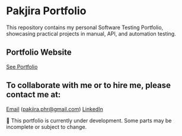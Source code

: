# Pakjira Portfolio
This repository contains my personal Software Testing Portfolio, showcasing practical projects in manual, API, and automation testing.

## Portfolio Website
[See Portfolio](https://pakjira-p.github.io/portfolio-softwaretester/)

## To collaborate with me or to hire me, please contact me at:
[Email](mailto:pakjira.phr@gmail.com) (pakjira.phr@gmail.com) 
[LinkedIn](https://www.linkedin.com/in/pakjira/)

🚧 This portfolio is currently under development. Some parts may be incomplete or subject to change.

